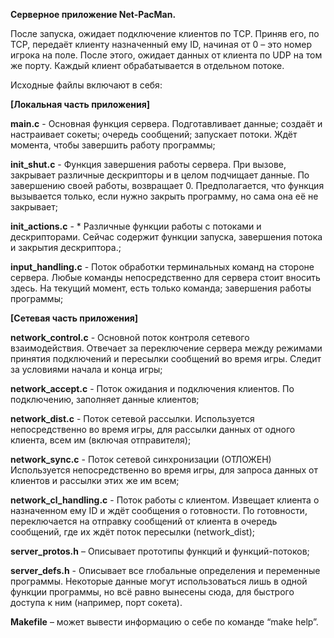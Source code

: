 __Серверное приложение Net-PacMan.__

После запуска, ожидает подключение клиентов по TCP. Приняв его, по TCP, передаёт клиенту назначенный ему ID, начиная от 0 – это номер игрока на поле. После этого, ожидает данных от клиента по UDP на том же порту. Каждый клиент обрабатывается в отдельном потоке.

Исходные файлы включают в себя:

__[Локальная часть приложения]__

__main.c__ - Основная функция сервера. Подготавливает данные; создаёт и настраивает сокеты; очередь сообщений; запускает потоки. Ждёт момента, чтобы завершить работу программы;

__init_shut.c__ - Функция завершения работы сервера. При вызове, закрывает различные дескрипторы и в целом подчищает данные. По завершению своей работы, возвращает 0. Предполагается, что функция вызывается только, если нужно закрыть программу, но сама она её не закрывает;

__init_actions.c__ -  * Различные функции работы с потоками и дескрипторами. Сейчас содержит функции запуска, завершения потока и закрытия дескриптора.;

__input_handling.c__ - Поток обработки терминальных команд на стороне сервера. Любые команды непосредственно для сервера стоит вносить здесь. На текущий момент, есть только команда; завершения работы программы;

__[Сетевая часть приложения]__

__network_control.c__ - Основной поток контроля сетевого взаимодействия. Отвечает за переключение сервера между режимами принятия подключений и пересылки сообщений во время игры. Следит за условиями начала и конца игры;

__network_accept.c__ - Поток ожидания и подключения клиентов. По подключению, заполняет данные клиентов;

__network_dist.c__ - Поток сетевой рассылки. Используется непосредственно во время игры, для рассылки данных от одного клиента, всем им (включая отправителя);

__network_sync.c__ - Поток сетевой синхронизации (ОТЛОЖЕН) Используется непосредственно во время игры, для запроса данных от клиентов и рассылки этих же им всем;

__network_cl_handling.c__ - Поток работы с клиентом. Извещает клиента о назначенном ему ID и ждёт сообщения о готовности. По готовности, переключается на отправку сообщений от клиента в очередь сообщений, где их ждёт поток пересылки (network_dist);

__server_protos.h__ – Описывает прототипы функций и функций-потоков;

__server_defs.h__ - Описывает все глобальные определения и переменные программы. Некоторые данные могут использоваться лишь в одной функции программы, но всё равно вынесены сюда, для быстрого доступа к ним (например, порт сокета).

__Makefile__ – может вывести информацию о себе по команде “make help”.
